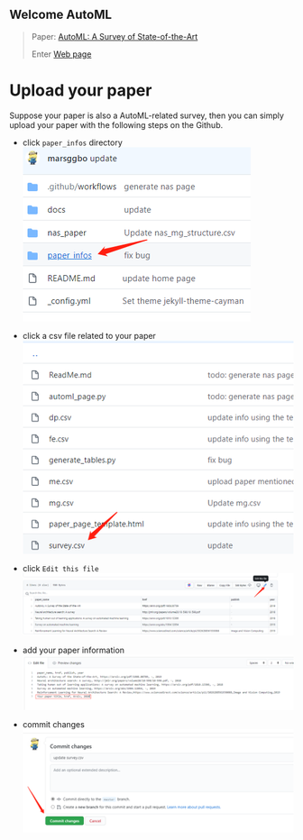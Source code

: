 ## Welcome AutoML

> Paper: [AutoML: A Survey of State-of-the-Art](https://arxiv.org/pdf/1908.00709)
> 
> Enter [Web page](https://marsggbo.github.io/automl_a_survey_of_state_of_the_art/)

# Upload your paper

Suppose your paper is also a AutoML-related survey, then you can simply upload your paper with the following steps on the Github.

- click `paper_infos` directory
![](./docs/images/upload_1.png)

- click a csv file related to your paper
![](./docs/images/upload_2.png)

- click `Edit this file`
![](./docs/images/upload_3.png)


- add your paper information
![](./docs/images/upload_4.png)

- commit changes
![](./docs/images/upload_5.png)

